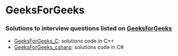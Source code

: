 # GeeksForGeeks

### Solutions to interview questions listed on [GeeksforGeeks](https://www.geeksforgeeks.org/company-interview-corner/)

- [GeeksForGeeks_C](https://github.com/kasha01/CodeBlocks/tree/master/GeeksForGeeks_C): solutions code in C++
- [GeeksForGeeks_csharp](https://github.com/kasha01/CodeBlocks/tree/master/GeeksForGeeks_csharp): solutions code in C#

